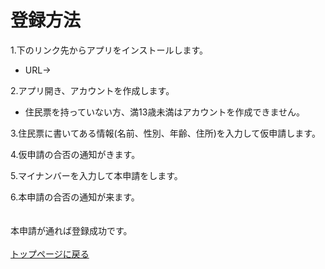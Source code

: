# 登録方法
1.下のリンク先からアプリをインストールします。
* URL→<br>

2.アプリ開き、アカウントを作成します。
* 住民票を持っていない方、満13歳未満はアカウントを作成できません。  

3.住民票に書いてある情報(名前、性別、年齢、住所)を入力して仮申請します。  

4.仮申請の合否の通知がきます。  

5.マイナンバーを入力して本申請をします。  

6.本申請の合否の通知が来ます。<br><br><br>
本申請が通れば登録成功です。<br>
<br>
[トップページに戻る](https://16-2505-058-4.github.io/app/index)
